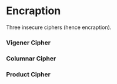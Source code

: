 # Encraption
Three insecure ciphers (hence encraption).  

### Vigener Cipher
### Columnar Cipher
### Product Cipher
